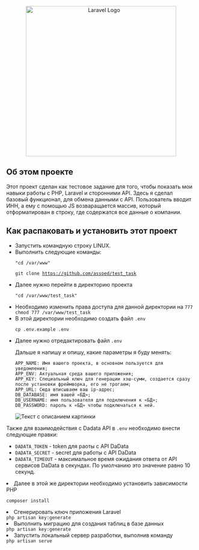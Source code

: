 <p align="center"><a href="https://dadata.ru/" target="_blank"><img src="https://dadata.ru/static/i/dadata-logo.svg" width="400" alt="Laravel Logo"></a></p>


## Об этом проекте

Этот проект сделан как тестовое задание для того, чтобы показать мои навыки работы с PHP, Laravel и сторонними API.
Здесь я сделал базовый функционал, для обмена данными с API. Пользователь вводит ИНН, а ему с помощью JS возваращается
массив, который отформатирован в строку, где содержатся все данные о компании.
## Как распаковать и установить этот проект
<ul>
<li>Запустить командную строку LINUX.</li>
<li>Выполнить следующие команды: </li>

<code>"cd /var/www"</code>

<code>git clone https://github.com/assoed/test_task </code>
<li>Далее нужно перейти в директорию проекта</li>

<code>"cd /var/www/test_task"</code>
<li>Необходимо изменить права доступа для данной директории на <code>777</code></li>
<code>chmod 777 /var/www/test_task</code>

<li>В этой директории необходимо создать файл <code>.env</code></li>

<code>cp .env.example .env</code>

<li>Далее нужно отредактировать файл <code>.env</code></li>
<p>Дальше я напишу и опишу, какие параметры я буду менять:

    APP_NAME: Имя вашего проекта, в основном пользуется для уведомления;
    APP_ENV: Актуальная среда вашего приложения;
    APP_KEY: Специальный ключ для генерации хэш-сумм, создается сразу после установки фреймворка, его не трогаем;
    APP_URL: Сюда вписываем ваш ip-адрес;
    DB_DATABASE: имя вашей «БД»;
    DB_USERNAME: имя пользователя для подключения к «БД»;
    DB_PASSWORD: пароль к «БД» чтобы подключаться к ней.
</p>
<image src="https://serverspace.ru/wp-content/uploads/2023/02/15ngl.png" alt="Текст с описанием картинки">
</ul>
Также для взаимодействия с Dadata API в <code>.env</code> необходимо внести следующие правки:
<ul dir="auto">
<li><code>DADATA_TOKEN</code> - token для раоты с API DaData</li>
<li><code>DADATA_SECRET</code> - secret для работы с API DaData</li>
<li><code>DADATA_TIMEOUT</code> - максимальное время ожидания ответа от API сервисов DaData в секундах. По умолчанию это значение равно 10 секунд.</li>
</ul>

<li>Далее в этой же директории необходимо установить зависимости PHP</li>

<code>composer install</code>

<li>Сгенерировать ключ приложения Laravel</li>
<code>php artisan key:generate</code>

<li>Выполнить миграцию для создания таблиц в базе данных</li>
<code>php artisan key:generate</code>

<li>Запустить локальный сервер разработки, выполнив команду</li>
<code>php artisan serve</code>
